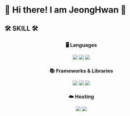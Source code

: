 # 👋 Hi there! I am JeongHwan 👋

## 🛠 SKILL 🛠

<div align="center">
   
### 🖥️ Languages
<img src="https://img.shields.io/badge/Python-3776AB?style=flat-square&logo=python&logoColor=white">
<img src="https://img.shields.io/badge/C%2FC++-00599C?style=flat-square&logo=c%2B%2B&logoColor=white">
<img src="https://img.shields.io/badge/JavaScript-F7DF1E?style=flat-square&logo=javascript&logoColor=black">

### 📚 Frameworks & Libraries
<img src="https://img.shields.io/badge/Django-092E20?style=flat-square&logo=django&logoColor=white">
<img src="https://img.shields.io/badge/FastAPI-009688?style=flat-square&logo=fastapi&logoColor=white">
<img src="https://img.shields.io/badge/Flask-000000?style=flat-square&logo=flask&logoColor=white">

### ☁️ Hosting
<img src="https://img.shields.io/badge/Docker-2496ED?style=flat-square&logo=docker&logoColor=white">
<img src="https://img.shields.io/badge/AWS-FF9900?style=flat-square&logo=amazon-aws&logoColor=white">

</div>
